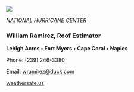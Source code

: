 ![](20253031340-20253031910-ABI-AL132025-GEOCOLOR-1000x1000.gif)


[*NATIONAL HURRICANE CENTER*](https://www.nhc.noaa.gov/)


### William Ramirez, Roof Estimator

**Lehigh Acres • Fort Myers • Cape Coral • Naples**

Phone: (239) 246-3380 

Email: [wramirez@duck.com](mailto:wramirez@duck.com)

[weathersafe.us](weathersafe.us)